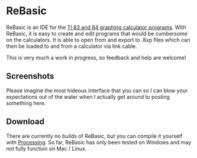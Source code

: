 # ReBasic
ReBasic is an IDE for the [TI 83 and 84 graphing calculator programs](https://en.wikipedia.org/wiki/TI-BASIC).
With ReBasic, it is easy to create and edit programs that would be cumbersome on the calculators.
It is able to open from and export to .8xp files which can then be loaded to and from a calculator via link cable.

This is very much a work in progress, so feedback and help are welcome!

## Screenshots
Please imagine the most hideous interface that you can so I can blow your expectations out of the water when I actually get around to posting something here.

## Download
There are currently no builds of ReBasic, but you can compile it yourself with [Processing](https://processing.org/).
So far, ReBasic has only been tested on Windows and may not fully function on Mac / Linux.
